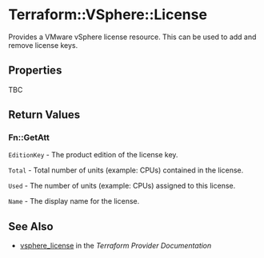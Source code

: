 # Terraform::VSphere::License

Provides a VMware vSphere license resource. This can be used to add and remove license keys.

## Properties

TBC

## Return Values

### Fn::GetAtt

`EditionKey` - The product edition of the license key.

`Total` - Total number of units (example: CPUs) contained in the license.

`Used` - The number of units (example: CPUs) assigned to this license.

`Name` - The display name for the license.

## See Also

* [vsphere_license](https://www.terraform.io/docs/providers/vsphere/r/license.html) in the _Terraform Provider Documentation_